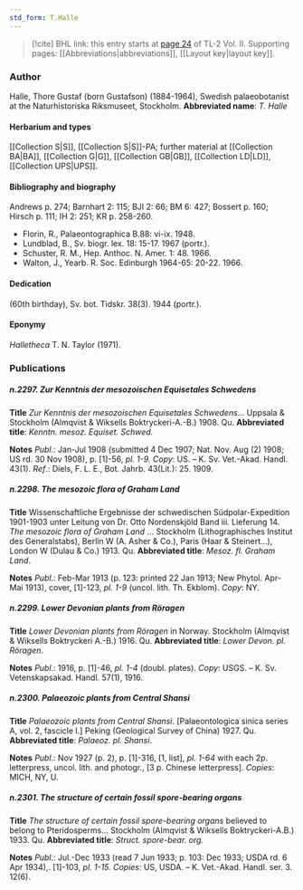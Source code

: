 ```yaml
---
std_form: T.Halle
---
```


> [!cite] BHL link: this entry starts at [page 24](https://www.biodiversitylibrary.org/page/33068266) of TL-2 Vol. II.
> Supporting pages: [[Abbreviations|abbreviations]], [[Layout key|layout key]].

### Author

Halle, Thore Gustaf (born Gustafson) (1884-1964), Swedish palaeobotanist at the Naturhistoriska Riksmuseet, Stockholm. 
**Abbreviated name**: *T. Halle*

#### Herbarium and types

[[Collection S|S]], [[Collection S|S]]-PA; further material at [[Collection BA|BA]], [[Collection G|G]], [[Collection GB|GB]], [[Collection LD|LD]], [[Collection UPS|UPS]].

#### Bibliography and biography

Andrews p. 274; Barnhart 2: 115; BJI 2: 66; BM 6: 427; Bossert p. 160; Hirsch p. 111; IH 2: 251; KR p. 258-260.
- Florin, R., Palaeontographica B.88: vi-ix. 1948.
- Lundblad, B., Sv. biogr. lex. 18: 15-17. 1967 (portr.).
- Schuster, R. M., Hep. Anthoc. N. Amer. 1: 48. 1966.
- Walton, J., Yearb. R. Soc. Edinburgh 1964-65: 20-22. 1966.

#### Dedication

(60th birthday), Sv. bot. Tidskr. 38(3). 1944 (portr.).

#### Eponymy

*Halletheca* T. N. Taylor (1971).

### Publications

##### n.2297. Zur Kenntnis der mesozoischen Equisetales Schwedens

**Title**
*Zur Kenntnis der mesozoischen Equisetales Schwedens*... Uppsala & Stockholm (Almqvist & Wiksells Boktryckeri-A.-B.) 1908. Qu.
**Abbreviated title**: *Kenntn. mesoz. Equiset. Schwed.*

**Notes**
*Publ*.: Jan-Jul 1908 (submitted 4 Dec 1907; Nat. Nov. Aug (2) 1908; US rd. 30 Nov 1908), p. \[1\]-56, *pl. 1-9. Copy*: US. – K. Sv. Vet.-Akad. Handl. 43(1).
*Ref*.: Diels, F. L. E., Bot. Jahrb. 43(Lit.): 25. 1909.

##### n.2298. The mesozoic flora of Graham Land

**Title**
Wissenschaftliche Ergebnisse der schwedischen Südpolar-Expedition 1901-1903 unter Leitung von Dr. Otto Nordenskjöld Band iii. Lieferung 14. *The mesozoic flora of Graham Land* ... Stockholm (Lithographisches Institut des Generalstabs), Berlin W (A. Asher & Co.), Paris (Haar & Steinert...), London W (Dulau & Co.) 1913. Qu.
**Abbreviated title**: *Mesoz. fl. Graham Land*.

**Notes**
*Publ*.: Feb-Mar 1913 (p. 123: printed 22 Jan 1913; New Phytol. Apr-Mai 1913), cover, \[1\]-123, *pl. 1-9* (uncol. lith. Th. Ekblom). *Copy*: NY.

##### n.2299. Lower Devonian plants from Röragen

**Title**
*Lower Devonian plants from Röragen* in Norway. Stockholm (Almqvist & Wiksells Boktryckeri A.-B.) 1916. Qu.
**Abbreviated title**: *Lower Devon. pl. Röragen*.

**Notes**
*Publ*.: 1916, p. \[1\]-46, *pl. 1-4* (doubl. plates). *Copy*: USGS. – K. Sv. Vetenskapsakad. Handl. 57(1), 1916.

##### n.2300. Palaeozoic plants from Central Shansi

**Title**
*Palaeozoic plants from Central Shansi*. \[Palaeontologica sinica series A, vol. 2, fascicle I.\] Peking (Geological Survey of China) 1927. Qu.
**Abbreviated title**: *Palaeoz. pl. Shansi*.

**Notes**
*Publ*.: Nov 1927 (p. 2), p. \[1\]-316, \[1, list\], *pl. 1-64* with each 2p. letterpress, uncol. lith. and photogr., \[3 p. Chinese letterpress\]. *Copies*: MICH, NY, U.

##### n.2301. The structure of certain fossil spore-bearing organs

**Title**
*The structure of certain fossil spore-bearing organs* believed to belong to Pteridosperms... Stockholm (Almqvist & Wiksells Boktryckeri-A.B.) 1933. Qu.
**Abbreviated title**: *Struct. spore-bear. org.*

**Notes**
*Publ*.: Jul.-Dec 1933 (read 7 Jun 1933; p. 103: Dec 1933; USDA rd. 6 Apr 1934),. \[1\]-103, *pl. 1-15. Copies*: US, USDA. – K. Vet.-Akad. Handl. ser. 3. 12(6).

